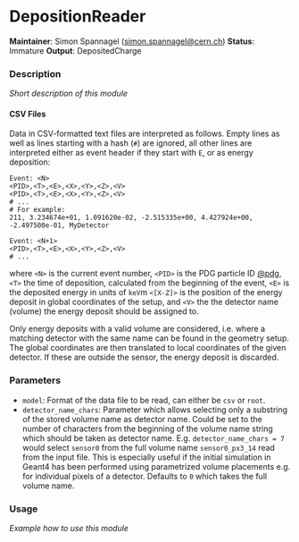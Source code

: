 # DepositionReader
**Maintainer**: Simon Spannagel (simon.spannagel@cern.ch)
**Status**: Immature
**Output**: DepositedCharge

### Description
*Short description of this module*

#### CSV Files

Data in CSV-formatted text files are interpreted as follows.
Empty lines as well as lines starting with a hash (`#`) are ignored, all other lines are interpreted either as event header if they start with `E`, or as energy deposition:

```csv
Event: <N>
<PID>,<T>,<E>,<X>,<Y>,<Z>,<V>
<PID>,<T>,<E>,<X>,<Y>,<Z>,<V>
# ...
# For example:
211, 3.234674e+01, 1.091620e-02, -2.515335e+00, 4.427924e+00, -2.497500e-01, MyDetector

Event: <N+1>
<PID>,<T>,<E>,<X>,<Y>,<Z>,<V>
# ...
```

where `<N>` is the current event number, `<PID>` is the PDG particle ID [@pdg], `<T>` the time of deposition, calculated from the beginning of the event, `<E>` is the deposited energy in units of `keV`m `<[X-Z]>` is the position of the energy deposit in global coordinates of the setup, and `<V>` the the detector name (volume) the energy deposit should be assigned to.

Only energy deposits with a valid volume are considered, i.e. where a matching detector with the same name can be found in the geometry setup.
The global coordinates are then translated to local coordinates of the given detector.
If these are outside the sensor, the energy deposit is discarded.


### Parameters
* `model`: Format of the data file to be read, can either be `csv` or `root`.
* `detector_name_chars`: Parameter which allows selecting only a substring of the stored volume name as detector name. Could be set to the number of characters from the beginning of the volume name string which should be taken as detector name. E.g. `detector_name_chars = 7` would select `sensor0` from the full volume name `sensor0_px3_14` read from the input file. This is especially useful if the initial simulation in Geant4 has been performed using parametrized volume placements e.g. for individual pixels of a detector. Defaults to `0` which takes the full volume name.

### Usage
*Example how to use this module*

[@pdg]: http://hepdata.cedar.ac.uk/lbl/2016/reviews/rpp2016-rev-monte-carlo-numbering.pdf

